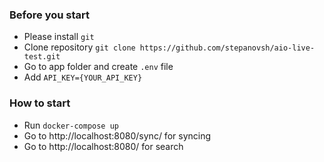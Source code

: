 ### Before you start

* Please install `git`
* Clone repository `git clone https://github.com/stepanovsh/aio-live-test.git`
* Go to app folder and create `.env` file
* Add `API_KEY={YOUR_API_KEY}`

### How to start
* Run `docker-compose up`
* Go to http://localhost:8080/sync/ for syncing
* Go to http://localhost:8080/ for search


